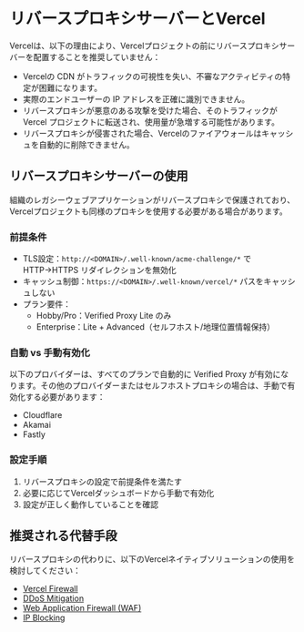 # リバースプロキシサーバーとVercel

Vercelは、以下の理由により、Vercelプロジェクトの前にリバースプロキシサーバーを配置することを推奨していません：

- Vercelの CDN がトラフィックの可視性を失い、不審なアクティビティの特定が困難になります。
- 実際のエンドユーザーの IP アドレスを正確に識別できません。
- リバースプロキシが悪意のある攻撃を受けた場合、そのトラフィックが Vercel プロジェクトに転送され、使用量が急増する可能性があります。
- リバースプロキシが侵害された場合、Vercelのファイアウォールはキャッシュを自動的に削除できません。

## リバースプロキシサーバーの使用

組織のレガシーウェブアプリケーションがリバースプロキシで保護されており、Vercelプロジェクトも同様のプロキシを使用する必要がある場合があります。

### 前提条件

- TLS設定：`http://<DOMAIN>/.well-known/acme-challenge/*` でHTTP→HTTPS リダイレクションを無効化
- キャッシュ制御：`https://<DOMAIN>/.well-known/vercel/*` パスをキャッシュしない
- プラン要件：
  - Hobby/Pro：Verified Proxy Lite のみ
  - Enterprise：Lite + Advanced（セルフホスト/地理位置情報保持）

### 自動 vs 手動有効化

以下のプロバイダーは、すべてのプランで自動的に Verified Proxy が有効になります。その他のプロバイダーまたはセルフホストプロキシの場合は、手動で有効化する必要があります：

- Cloudflare
- Akamai
- Fastly

### 設定手順

1. リバースプロキシの設定で前提条件を満たす
2. 必要に応じてVercelダッシュボードから手動で有効化
3. 設定が正しく動作していることを確認

## 推奨される代替手段

リバースプロキシの代わりに、以下のVercelネイティブソリューションの使用を検討してください：

- [Vercel Firewall](/docs/vercel-firewall)
- [DDoS Mitigation](/docs/security/ddos-mitigation)
- [Web Application Firewall (WAF)](/docs/security/vercel-waf)
- [IP Blocking](/docs/security/vercel-waf/ip-blocking)
